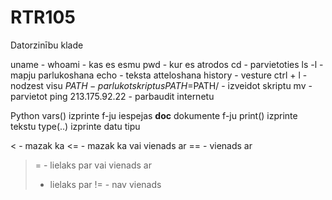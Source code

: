 # RTR105
Datorzinību klade

uname - 
whoami - kas es esmu
pwd - kur es atrodos
cd - parvietoties
ls -l - mapju parlukoshana
echo - teksta atteloshana
history - vesture
ctrl + l - nodzest visu
$PATH - parlukot skriptus
PATH=$PATH/ - izveidot skriptu
mv - parvietot
ping 213.175.92.22 - parbaudit internetu

Python
vars() izprinte f-ju iespejas
__doc__ dokumente f-ju
print() izprinte tekstu
type(..) izprinte datu tipu

< - mazak ka
<= - mazak ka vai vienads ar
== - vienads ar
>= - lielaks par vai vienads ar
> - lielaks par
!= - nav vienads

